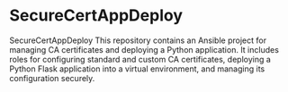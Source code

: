 # SecureCertAppDeploy
SecureCertAppDeploy  This repository contains an Ansible project for managing CA certificates and deploying a Python application. It includes roles for configuring standard and custom CA certificates, deploying a Python Flask application into a virtual environment, and managing its configuration securely.
